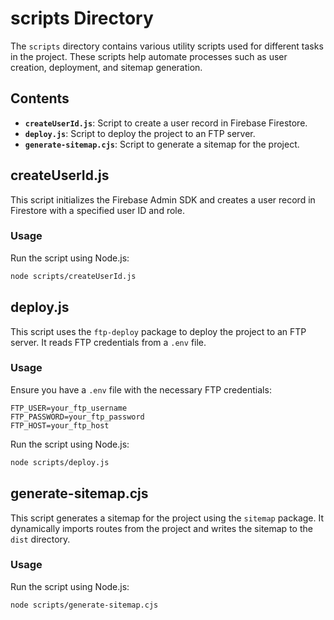 # scripts Directory

The `scripts` directory contains various utility scripts used for different tasks in the project. These scripts help automate processes such as user creation, deployment, and sitemap generation.

## Contents

- **`createUserId.js`**: Script to create a user record in Firebase Firestore.
- **`deploy.js`**: Script to deploy the project to an FTP server.
- **`generate-sitemap.cjs`**: Script to generate a sitemap for the project.

## createUserId.js

This script initializes the Firebase Admin SDK and creates a user record in Firestore with a specified user ID and role.

### Usage

Run the script using Node.js:

```sh
node scripts/createUserId.js
```

## deploy.js

This script uses the `ftp-deploy` package to deploy the project to an FTP server. It reads FTP credentials from a `.env` file.

### Usage

Ensure you have a `.env` file with the necessary FTP credentials:

```env
FTP_USER=your_ftp_username
FTP_PASSWORD=your_ftp_password
FTP_HOST=your_ftp_host
```

Run the script using Node.js:

```sh
node scripts/deploy.js
```

## generate-sitemap.cjs

This script generates a sitemap for the project using the `sitemap` package. It dynamically imports routes from the project and writes the sitemap to the `dist` directory.

### Usage

Run the script using Node.js:

```sh
node scripts/generate-sitemap.cjs
```
